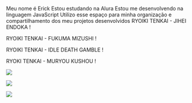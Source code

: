 Meu nome é Erick
Estou estudando na Alura
Estou me desenvolvendo na linguagem JavaScript
Utilizo esse espaço para minha organização e compartilhamento dos meu projetos desenvolvidos
RYOIKI TENKAI - JIHEI ENDOKA !

RYOIKI  TENKAI - FUKUMA MIZUSHI !

RYOIKI TENKAI - IDLE DEATH GAMBLE !

RYOKI TENKAI - MURYOU KUSHOU !

![](https://media.tenor.com/HoXg2JXLbisAAAAj/capple.gif)

![](https://media.tenor.com/kD0dwlacmR0AAAAM/hakari.gif)

![](https://media.tenor.com/EjgO4DQeVYUAAAAM/hakari-dance.gif)

